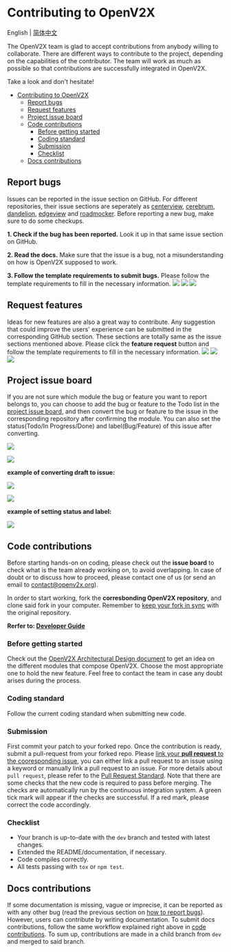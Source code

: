 # Contributing to OpenV2X

English | [简体中文](./v2x_contribution-zh_CN.md)

The OpenV2X team is glad to accept contributions from anybody willing to collaborate. There are
different ways to contribute to the project, depending on the capabilities of the contributor. The
team will work as much as possible so that contributions are successfully integrated in OpenV2X.

Take a look and don't hesitate!

- [Contributing to OpenV2X](#contributing-to-openv2x)
  - [Report bugs](#report-bugs)
  - [Request features](#request-features)
  - [Project issue board](#project-issue-board)
  - [Code contributions](#code-contributions)
    - [Before getting started](#before-getting-started)
    - [Coding standard](#coding-standard)
    - [Submission](#submission)
    - [Checklist](#checklist)
  - [Docs contributions](#docs-contributions)

## Report bugs

Issues can be reported in the issue section on GitHub. For different repositories, their issue
sections are seperately as [centerview](https://github.com/open-v2x/centerview/issues),
[cerebrum](https://github.com/open-v2x/cerebrum/issues),
[dandelion](https://github.com/open-v2x/dandelion/issues),
[edgeview](https://github.com/open-v2x/edgeview/issues) and
[roadmocker](https://github.com/open-v2x/roadmocker/issues). Before reporting a new bug, make sure
to do some checkups.

**1. Check if the bug has been reported.** Look it up in that same issue section on GitHub.

**2. Read the docs.** Make sure that the issue is a bug, not a misunderstanding on how is OpenV2X
supposed to work.

**3. Follow the template requirements to submit bugs.** Please follow the template requirements to
fill in the necessary information. ![](images/issues_button.png) ![](images/bug_report_button.png)
![](images/bug_report_template.png)

## Request features

Ideas for new features are also a great way to contribute. Any suggestion that could improve the
users' experience can be submitted in the corresponding GitHub section. These sections are totally
same as the issue sections mentioned above. Please click the **feature request** button and follow
the template requirements to fill in the necessary information. ![](images/issues_button.png)
![](images/feature_request_button.png) ![](images/feature_request_template.png)

## Project issue board

If you are not sure which module the bug or feature you want to report belongs to, you can choose to
add the bug or feature to the Todo list in the
[project issue board](https://github.com/orgs/open-v2x/projects/3), and then convert the bug or
feature to the issue in the corresponding repository after confirming the module. You can also set
the status(Todo/In Progress/Done) and label(Bug/Feature) of this issue after converting.

![](images/add_issue_on_issueboard.png)

![](images/draft_issue.png)

**example of converting draft to issue:**

![](images/convert_to_issue.png)

![](images/select_repo.png)

**example of setting status and label:**

![](images/setup_status_and_label.png)

## Code contributions

Before starting hands-on on coding, please check out the **issue board** to check what is the team
already working on, to avoid overlapping. In case of doubt or to discuss how to proceed, please
contact one of us (or send an email to contact@openv2x.org).

In order to start working, fork the **corresbonding OpenV2X repository**, and clone said fork in
your computer. Remember to
[keep your fork in sync](https://docs.github.com/en/enterprise/2.13/user/articles/syncing-a-fork)
with the original repository.

**Rerfer to: [Developer Guide](v2x_developer_guide.md)**

### Before getting started

Check out the [OpenV2X Architectural Design document](v2x-architectural-design.md) to get an idea on
the different modules that compose OpenV2X. Choose the most appropriate one to hold the new feature.
Feel free to contact the team in case any doubt arises during the process.

### Coding standard

Follow the current coding standard when submitting new code.

### Submission

First commit your patch to your forked repo. Once the contribution is ready, submit a pull-request
from your forked repo. Please
[link your **pull request** to the cooresponding
issue](https://docs.github.com/en/issues/tracking-your-work-with-issues/linking-a-pull-request-to-an-issue),
you can either link a pull request to an issue using a keyword or manually link a pull request to an
issue. For more details about `pull request`, please refer to the
[Pull Request Standard](./v2x_pull_request_standard-zh_CN.md). Note that there are some checks that
the new code is required to pass before merging. The checks are automatically run by the continuous
integration system. A green tick mark will appear if the checks are successful. If a red mark,
please correct the code accordingly.

### Checklist

- Your branch is up-to-date with the `dev` branch and tested with latest changes.
- Extended the README/documentation, if necessary.
- Code compiles correctly.
- All tests passing with `tox` or `npm test`.

## Docs contributions

If some documentation is missing, vague or imprecise, it can be reported as with any other bug (read
the previous section on [how to report bugs](#report-bugs)). However, users can contribute by
writing documentation. To submit docs contributions, follow the same workflow explained right above
in [code contributions](#code-contributions). To sum up, contributions are made in a child branch
from `dev` and merged to said branch.
